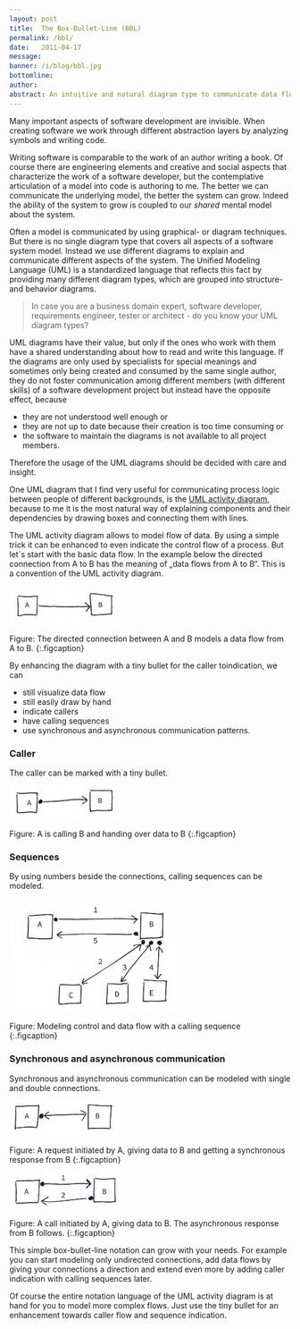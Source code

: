 ```yaml
---
layout: post
title:  The Box-Bullet-Line (BBL)
permalink: /bbl/
date:   2011-04-17
message: 
banner: /i/blog/bbl.jpg
bottomline: 
author: 
abstract: An intuitive and natural diagram type to communicate data flows and indicate callers by enhancing the UML activity diagram type.
---
```

Many important aspects of software development are invisible. When creating software we work through different abstraction layers by analyzing symbols and writing code. 

Writing software is comparable to the work of an author writing a book. Of course there are engineering elements and creative and social aspects that characterize the work of a software developer, but the contemplative articulation of a model into code is authoring to me. The better we can communicate the underlying model, the better the system can grow. Indeed the ability of the system to grow is coupled to our *shared* mental model about the system.

Often a model is communicated by using graphical- or diagram techniques. But there is no single diagram type that covers all aspects of a software system model. Instead we use different diagrams to explain and communicate different aspects of the system. The Unified Modeling Language (UML) is a standardized language that reflects this fact by providing many different diagram types, which are grouped into structure- and behavior diagrams.

> In case you are a business domain expert, software developer, requirements engineer, tester or architect - do you know your UML diagram types?

UML diagrams have their value, but only if the ones who work with them have a shared understanding about how to read and write this language. If the diagrams are only used by specialists for special meanings and sometimes only being created and consumed by the same single author, they do not foster communication among different members (with different skills) of a software development project but instead have the opposite effect, because

* they are not understood well enough or 
* they are not up to date because their creation is too time consuming or 
* the software to maintain the diagrams is not available to all project members. 

Therefore the usage of the UML diagrams should be decided with care and insight.

One UML diagram that I find very useful for communicating process logic between people of different backgrounds, is the [UML activity diagram](http://agilemodeling.com/artifacts/activityDiagram.htm), because to me it is the most natural way of explaining components and their dependencies by drawing boxes and connecting them with lines.

The UML activity diagram allows to model flow of data. By using a simple trick it can be enhanced to even indicate the control flow of a process. But let´s start with the basic data flow. In the example below the directed connection from A to B has the meaning of „data flows from A to B“. This is a convention of the UML activity diagram. 

![Data flow](/i/blog/data_flow.jpg)

Figure: The directed connection between A and B models a data flow from A to B.
{:.figcaption}

By enhancing the diagram with a tiny bullet for the caller toindication, we can 

* still visualize data flow
* still easily draw by hand
* indicate callers
* have calling sequences
* use synchronous and asynchronous communication patterns.

<h3>Caller</h3>
The caller can be marked with a tiny bullet.

![Caller and data flow](/i/blog/control_and_data_flow.jpg)

Figure: A is calling B and handing over data to B
{:.figcaption}

<h3>Sequences</h3>

By using numbers beside the connections, calling sequences can be modeled.

![Caller and data flow with sequence](/i/blog/control_and_data_flow_sequence.jpg)

Figure: Modeling control and data flow with a calling sequence
{:.figcaption}

<h3>Synchronous and asynchronous communication</h3>

Synchronous and asynchronous communication can be modeled with single and double connections.

![Synchronous request and response](/i/blog/sync_request_response.jpg)

Figure: A request initiated by A, giving data to B and getting a synchronous response from B
{:.figcaption}


![Request with asynchronous response](/i/blog/request_async_response.jpg)

Figure: A call initiated by A, giving data to B. The asynchronous response from B follows.
{:.figcaption}

This simple box-bullet-line notation can grow with your needs. For example you can start modeling only undirected connections, add data flows by giving your connections a direction and extend even more by adding caller indication with calling sequences later. 

Of course the entire notation language of the UML activity diagram is at hand for you to model more complex flows. Just use the tiny bullet for an enhancement towards caller flow and sequence indication.
